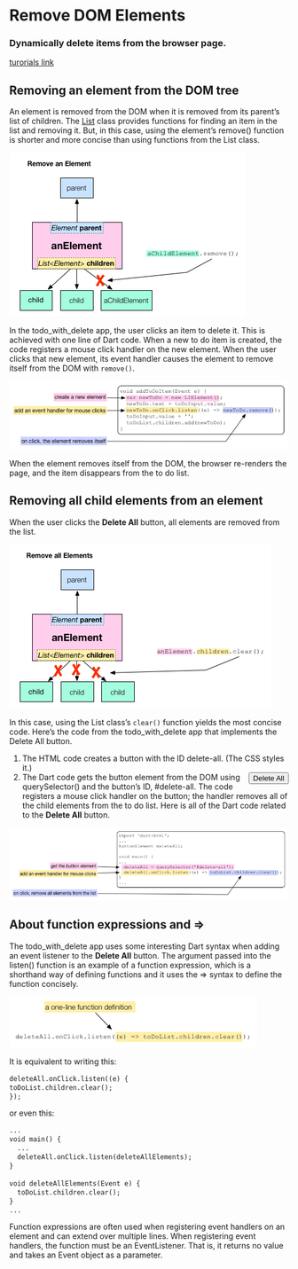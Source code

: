 # Remove DOM Elements  
### Dynamically delete items from the browser page.  

[turorials link](https://www.dartlang.org/docs/tutorials/remove-elements/)  

## Removing an element from the DOM tree  

An element is removed from the DOM when it is removed from its parent’s list of children. The [List](https://api.dartlang.org/dart_core/List.html) class provides functions for finding an item in the list and removing it. But, in this case, using the element’s remove() function is shorter and more concise than using functions from the List class.  

![Use element.remove() to remove an element from the DOM](./remove-element.png)  

In the todo_with_delete app, the user clicks an item to delete it. This is achieved with one line of Dart code. When a new to do item is created, the code registers a mouse click handler on the new element. When the user clicks that new element, its event handler causes the element to remove itself from the DOM with `remove()`.  

![Registering an event handler to delete an item](./remove-element-code.png)

When the element removes itself from the DOM, the browser re-renders the page, and the item disappears from the to do list.  

## Removing all child elements from an element  

When the user clicks the **Delete All** button, all elements are removed from the list.  

![Use element.children.clear() to remove all of an element's children](./remove-all-elements.png)  

In this case, using the List class’s `clear()` function yields the most concise code. Here’s the code from the todo_with_delete app that implements the Delete All button.  

1. The HTML code creates a button with the ID delete-all. (The CSS styles it.)  
    <button id="delete-all" type="button" style="float:right"> Delete All </button>  
2. The Dart code gets the button element from the DOM using querySelector() and the button’s ID, #delete-all. The code registers a mouse click handler on the button; the handler removes all of the child elements from the to do list. Here is all of the Dart code related to the **Delete All** button.  

![Remove all child elements from an Element](./remove-all-code.png)  

## About function expressions and =>  

The todo_with_delete app uses some interesting Dart syntax when adding an event listener to the **Delete All** button. The argument passed into the listen() function is an example of a function expression, which is a shorthand way of defining functions and it uses the => syntax to define the function concisely.  

![A one-line function definition](./event-listener-exp.png)  

It is equivalent to writing this:  

    deleteAll.onClick.listen((e) {
    toDoList.children.clear();
    });  

or even this:  

    ...
    void main() {
      ...
      deleteAll.onClick.listen(deleteAllElements);
    }

    void deleteAllElements(Event e) {
      toDoList.children.clear();
    }
    ...  

Function expressions are often used when registering event handlers on an element and can extend over multiple lines. When registering event handlers, the function must be an EventListener. That is, it returns no value and takes an Event object as a parameter.  




